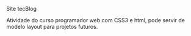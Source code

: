 Site tecBlog

Atividade do curso programador web com CSS3 e html, pode servir de modelo layout para projetos futuros.